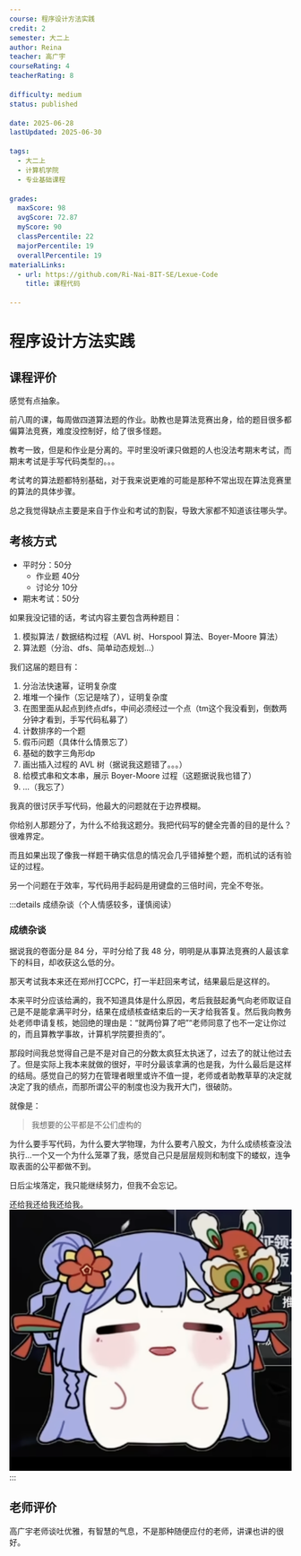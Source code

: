 ```yaml
---
course: 程序设计方法实践
credit: 2
semester: 大二上
author: Reina
teacher: 高广宇
courseRating: 4
teacherRating: 8

difficulty: medium
status: published

date: 2025-06-28
lastUpdated: 2025-06-30

tags: 
  - 大二上
  - 计算机学院
  - 专业基础课程
  
grades:
  maxScore: 98
  avgScore: 72.87
  myScore: 90
  classPercentile: 22
  majorPercentile: 19
  overallPercentile: 19
materialLinks:
  - url: https://github.com/Ri-Nai-BIT-SE/Lexue-Code
    title: 课程代码

---
```



# 程序设计方法实践

## 课程评价

感觉有点抽象。

前八周的课，每周做四道算法题的作业。助教也是算法竞赛出身，给的题目很多都偏算法竞赛，难度没控制好，给了很多怪题。

教考一致，但是和作业是分离的。平时里没听课只做题的人也没法考期末考试，而期末考试是手写代码类型的。。。

考试考的算法题都特别基础，对于我来说更难的可能是那种不常出现在算法竞赛里的算法的具体步骤。

总之我觉得缺点主要是来自于作业和考试的割裂，导致大家都不知道该往哪头学。

## 考核方式

- 平时分：50分
  - 作业题 40分
  - 讨论分 10分
- 期末考试：50分

如果我没记错的话，考试内容主要包含两种题目：

1. 模拟算法 / 数据结构过程（AVL 树、Horspool 算法、Boyer-Moore 算法）
2. 算法题（分治、dfs、简单动态规划...）

我们这届的题目有：

1. 分治法快速幂，证明复杂度
2. 堆堆一个操作（忘记是啥了），证明复杂度
3. 在图里面从起点到终点dfs，中间必须经过一个点（tm这个我没看到，倒数两分钟才看到，手写代码私募了）
4. 计数排序的一个题
5. 假币问题（具体什么情景忘了）
6. 基础的数字三角形dp
7. 画出插入过程的 AVL 树（据说我这题错了。。。）
8. 给模式串和文本串，展示 Boyer-Moore 过程（这题据说我也错了）
9. ...（我忘了）

我真的很讨厌手写代码，他最大的问题就在于边界模糊。

你给别人那题分了，为什么不给我这题分。我把代码写的健全完善的目的是什么？很难界定。

而且如果出现了像我一样题干确实信息的情况会几乎错掉整个题，而机试的话有验证的过程。

另一个问题在于效率，写代码用手起码是用键盘的三倍时间，完全不夸张。


:::details 成绩杂谈（个人情感较多，谨慎阅读）
### 成绩杂谈

据说我的卷面分是 84 分，平时分给了我 48 分，明明是从事算法竞赛的人最该拿下的科目，却收获这么低的分。

那天考试我本来还在郑州打CCPC，打一半赶回来考试，结果最后是这样的。

本来平时分应该给满的，我不知道具体是什么原因，考后我鼓起勇气向老师取证自己是不是能拿满平时分，结果在成绩核查结束后的一天才给我答复。然后我向教务处老师申请复核，她回绝的理由是：“就两份算了吧”“老师同意了也不一定让你过的，而且算教学事故，计算机学院要担责的”。

那段时间我总觉得自己是不是对自己的分数太疯狂太执迷了，过去了的就让他过去了。但是实际上我本来就做的很好，平时分最该拿满的也是我，为什么最后是这样的结局。感觉自己的努力在管理者眼里或许不值一提，老师或者助教草草的决定就决定了我的绩点，而那所谓公平的制度也没为我开大门，很破防。

就像是：
> 我想要的公平都是不公们虚构的

为什么要手写代码，为什么要大学物理，为什么要考八股文，为什么成绩核查没法执行...一个又一个为什么笼罩了我，感觉自己只是层层规则和制度下的蝼蚁，连争取表面的公平都做不到。

日后尘埃落定，我只能继续努力，但我不会忘记。

还给我还给我还给我。
![](imgs/image.png)
:::

## 老师评价

高广宇老师谈吐优雅，有智慧的气息，不是那种随便应付的老师，讲课也讲的很好。
